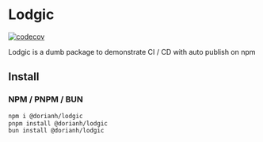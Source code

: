 # Lodgic

[![codecov](https://codecov.io/gh/dhardy-dlg/Lodgic/branch/main/graph/badge.svg?token=VXLW2ULOKC)](https://codecov.io/gh/dhardy-dlg/Lodgic)

Lodgic is a dumb package to demonstrate CI / CD with auto publish on npm

## Install

### NPM / PNPM / BUN

```sh
npm i @dorianh/lodgic
pnpm install @dorianh/lodgic
bun install @dorianh/lodgic
```
